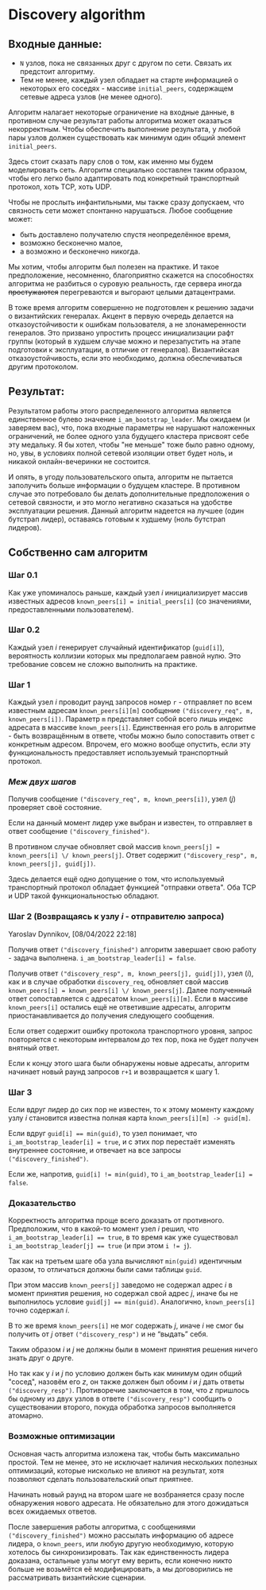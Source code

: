 # Discovery algorithm

## Входные данные:

- `N` узлов, пока не связанных друг с другом по сети. Связать их предстоит алгоритму.
- Тем не менее, каждый узел обладает на старте информацией о некоторых его соседях - массиве `initial_peers`, содержащем сетевые адреса узлов (не менее одного).

Алгоритм налагает некоторые ограничение на входные данные, в противном случае результат работы алгоритма может оказаться некорректным. Чтобы обеспечить выполнение результата, у любой пары узлов должен существовать как минимум один общий элемент `initial_peers`.

Здесь стоит сказать пару слов о том, как именно мы будем моделировать сеть. Алгоритм специально составлен таким образом, чтобы его легко было адаптировать под конкретный транспортный протокол, хоть TCP, хоть UDP.

Чтобы не прослыть инфантильными, мы также сразу допускаем, что связность сети может спонтанно нарушаться. Любое сообщение может:
- быть доставлено получателю спустя неопределённое время,
- возможно бесконечно малое,
- а возможно и бесконечно никогда.

Мы хотим, чтобы алгоритм был полезен на практике. И такое предположение, несомненно, благоприятно скажется на способностях алгоритма не разбиться о суровую реальность, где сервера иногда ~~простужаются~~ перегреваются и выгорают целыми датацентрами.

В тоже время алгоритм совершенно не подготовлен к решению задачи о византийских генералах. Акцент в первую очередь делается на отказоустойчивости к ошибкам пользователя, а не злонамеренности генералов. Это призвано упростить процесс инициализации рафт группы (который в худшем случае можно и перезапустить на этапе подготовки к эксплуатации, в отличие от генералов). Византийская отказоустойчивость, если это необходимо, должна обеспечиваться другим протоколом.

## Результат:

Результатом работы этого распределенного алгоритма является единственное булево значение `i_am_bootstrap_leader`. Мы ожидаем (и заверяем вас), что, пока входные параметры не нарушают наложенных ограничений, не более одного узла будущего кластера присвоят себе эту медальку. Я бы хотел, чтобы "не меньше" тоже было равно одному, но, увы, в условиях полной сетевой изоляции ответ будет ноль, и никакой онлайн-вечеринки не состоится.

И опять, в угоду пользовательского опыта, алгоритм не пытается заполучить больше информации о будущем кластере. В противном случае это потребовало бы делать дополнительные предположения о сетевой связности, и это могло негативно сказаться на удобстве эксплуатации решения. Данный алгоритм надеется на лучшее (один бутстрап лидер), оставаясь готовым к худшему (ноль бутстрап лидеров).

## Собственно сам алгоритм

### **Шаг 0.1**

Как уже упоминалось раньше, каждый узел _i_ инициализирует массив известных адресов `known_peers[i] = initial_peers[i]` (со значениями, предоставленными пользователем).

### **Шаг 0.2**

Каждый узел _i_ генерирует случайный идентификатор (`guid[i]`), вероятность коллизии которых мы предполагаем равной нулю. Это требование совсем не сложно выполнить на практике.

### **Шаг 1**

Каждый узел _i_ проводит раунд запросов номер `r` - отправляет по всем известным адресам `known_peers[i][m]` сообщение `("discovery_req", m, known_peers[i])`. Параметр `m` представляет собой всего лишь индекс адресата в массиве `known_peers[i]`. Единственная его роль в алгоритме - быть возвращённым в ответе, чтобы можно было сопоставить ответ с конкретным адресом. Впрочем, его можно вообще опустить, если эту функциональность предоставляет используемый транспортный протокол.

### _Меж двух шагов_

Получив сообщение `("discovery_req", m, known_peers[i])`, узел (_j_) проверяет своё состояние.

Если на данный момент лидер уже выбран и известен, то отправляет в ответ сообщение `("discovery_finished")`.

В противном случае обновляет свой массив `known_peers[j] = known_peers[i] \/ known_peers[j]`. Ответ содержит `("discovery_resp", m, known_peers[j], guid[j])`.

Здесь делается ещё одно допущение о том, что используемый транспортный протокол обладает функцией "отправки ответа". Оба TCP и UDP такой функциональностью обладают.

### **Шаг 2** (Возвращаясь к узлу _i_ - отправителю запроса)

Yaroslav Dynnikov, [08/04/2022 22:18]


Получив ответ `("discovery_finished")` алгоритм завершает свою работу - задача выполнена. `i_am_bootstrap_leader[i] = false`.

Получив ответ `("discovery_resp", m, known_peers[j], guid[j])`, узел (_i_), как и в случае обработки `discovery_req`, обновляет свой массив `known_peers[i] = known_peers[i] \/ known_peers[j]`. Далее полученный ответ сопоставляется с адресатом `known_peers[i][m]`. Если в массиве `known_peers[i]` остались ещё не ответившие адресаты, алгоритм приостанавливается до получения следующего сообщения.

Если ответ содержит ошибку протокола транспортного уровня, запрос повторяется с некоторым интервалом до тех пор, пока не будет получен внятный ответ.

Если к концу этого шага были обнаружены новые адресаты, алгоритм начинает новый раунд запросов `r+1` и возвращается к шагу 1.

### **Шаг 3**

Если вдруг лидер до сих пор не известен, то к этому моменту каждому узлу _i_ становится известна полная карта `known_peers[i][m] -> guid[m]`.

Если вдруг `guid[i] == min(guid)`, то узел понимает, что `i_am_bootstrap_leader[i] = true`, и с этих пор перестаёт изменять внутреннее состояние, и отвечает на все запросы `("discovery_finished")`.

Если же, напротив, `guid[i] != min(guid)`, то `i_am_bootstrap_leader[i] = false`.

### Доказательство

Корректность алгоритма проще всего доказать от противного. Предположим, что в какой-то момент узел _i_ решил, что `i_am_bootstrap_leader[i] == true`, в то время как уже существовал `i_am_bootstrap_leader[j] == true` (и при этом `i != j`).

Так как на третьем шаге оба узла вычисляют `min(guid)` идентичным оразом, то отличаться должны были сами таблицы `guid`.

При этом массив `known_peers[j]` заведомо не содержал адрес _i_ в момент принятия решения, но содержал свой адрес _j_, иначе бы не выполнилось условие `guid[j] == min(guid)`. Аналогично, `known_peers[i]` точно содержал _i_.

В то же время `known_peers[i]` не мог содержать _j_, иначе _i_ не смог бы получить от _j_ ответ `("discovery_resp")` и не “выдать” себя.

Таким образом _i_ и _j_ не должны были в момент принятия решения ничего знать друг о друге.

Но так как у _i_ и _j_ по условию должен быть как минимум один общий "сосед", назовём его _z_, он также должен был обоим _i_ и _j_ дать ответы `("discovery_resp")`. Противоречие заключается в том, что _z_ пришлось бы одному из двух узлов в ответе `("discovery_resp")` сообщить о существовании второго, покуда обработка запросов выполняется атомарно.

### Возможные оптимизации

Основная часть алгоритма изложена так, чтобы быть максимально простой. Тем не менее, это не исключает наличия нескольких полезных оптимизаций, которые нисколько не влияют на результат, хотя позволяют сделать пользовательский опыт приятнее.

Начинать новый раунд на втором шаге не возбраняется сразу после обнаружения нового адресата. Не обязательно для этого дожидаться всех ожидаемых ответов.

После завершения работы алгоритма, с сообщениями `("discovery_finished")` можно рассылать информацию об адресе лидера, о `known_peers`, или любую другую необходимую, которую хотелось бы синхронизировать. Так как единственность лидера доказана, остальные узлы могут ему верить, если конечно никто больше не возьмётся её модифицировать, а мы договорились не рассматривать византийские сценарии.
